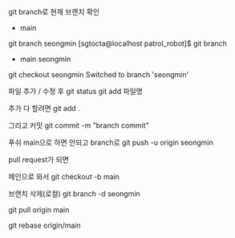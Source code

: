 git branch로 
현재 브랜치 확인

* main

git branch seongmin
[sgtocta@localhost patrol_robot]$ git branch
* main
  seongmin


git checkout seongmin
Switched to branch 'seongmin'

파일 추가 / 수정 후 git status
git add 파일명 

추가 다 할려면 git add .

그리고 커밋
git commit -m "branch commit"

푸쉬 main으로 하면 안되고 branch로
git push -u origin seongmin

pull request가 되면 



메인으로 와서
git checkout -b main

브랜치 삭제(로컬)
git branch -d seongmin


git pull origin main

git rebase origin/main
